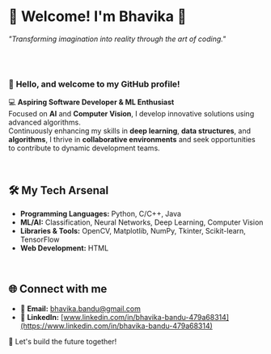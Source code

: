 # 🌟 **Welcome! I'm Bhavika** 🌟  

_"Transforming imagination into reality through the art of coding."_  

<br><br>

### 👋 **Hello, and welcome to my GitHub profile!**  

💻 **Aspiring Software Developer & ML Enthusiast**  
Focused on **AI** and **Computer Vision**, I develop innovative solutions using advanced algorithms.  
Continuously enhancing my skills in **deep learning**, **data structures**, and **algorithms**, I thrive in **collaborative environments** and seek opportunities to contribute to dynamic development teams.  

<br>

## 🛠️ My Tech Arsenal  
- **Programming Languages:** Python, C/C++, Java  
- **ML/AI:** Classification, Neural Networks, Deep Learning, Computer Vision  
- **Libraries & Tools:** OpenCV, Matplotlib, NumPy, Tkinter, Scikit-learn, TensorFlow  
- **Web Development:** HTML   

<br>

## 🌐 Connect with me  
- 📧 **Email:** [bhavika.bandu@gmail.com](mailto:bhavika.bandu@gmail.com)  
- 🔗 **LinkedIn:** [www.linkedin.com/in/bhavika-bandu-479a68314](https://www.linkedin.com/in/bhavika-bandu-479a68314)

  
🚀 Let's build the future together!  
